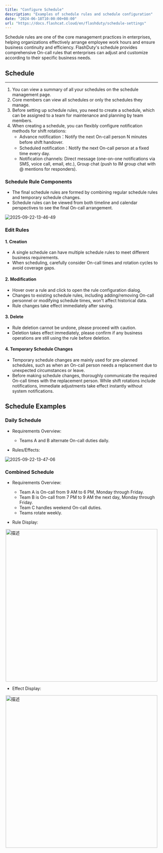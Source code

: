 ```yaml
---
title: "Configure Schedule"
description: "Examples of schedule rules and schedule configuration"
date: "2024-06-18T10:00:00+08:00"
url: "https://docs.flashcat.cloud/en/flashduty/schedule-settings"
---
```


Schedule rules are one of the core management practices in enterprises, helping organizations effectively arrange employee work hours and ensure business continuity and efficiency. FlashDuty's schedule provides comprehensive On-call rules that enterprises can adjust and customize according to their specific business needs.

<!-- Video Guide 
## Video Guide
---
<Video src="https://download.flashcat.cloud/flashduty/video/schedule.mp4"></Video>
-->

## Schedule
---
1. You can view a summary of all your schedules on the schedule management page.
2. Core members can view all schedules or only the schedules they manage.
3. Before setting up schedule rules, you need to create a schedule, which can be assigned to a team for maintenance and planning by team members.
4. When creating a schedule, you can flexibly configure notification methods for shift rotations:    
   - Advance notification：Notify the next On-call person N minutes before shift handover.
   - Scheduled notification：Notify the next On-call person at a fixed time every day.
   - Notification channels: Direct message (one-on-one notifications via SMS, voice call, email, etc.), Group chat (push to IM group chat with @ mentions for responders).

### Schedule Rule Components

- The final schedule rules are formed by combining regular schedule rules and temporary schedule changes.
- Schedule rules can be viewed from both timeline and calendar perspectives to see the final On-call arrangement.

![2025-09-22-13-46-49](https://docs-cdn.flashcat.cloud/images/png/30e98e6bb99dff3585427a1500b65005.png)


### Edit Rules
#### 1. Creation

- A single schedule can have multiple schedule rules to meet different business requirements.
- When scheduling, carefully consider On-call times and rotation cycles to avoid coverage gaps.

#### 2. Modification

- Hover over a rule and click to open the rule configuration dialog.
- Changes to existing schedule rules, including adding/removing On-call personnel or modifying schedule times, won't affect historical data.
- Rule changes take effect immediately after saving.

#### 3. Delete

- Rule deletion cannot be undone, please proceed with caution.
- Deletion takes effect immediately, please confirm if any business operations are still using the rule before deletion.

#### 4. Temporary Schedule Changes
- Temporary schedule changes are mainly used for pre-planned schedules, such as when an On-call person needs a replacement due to unexpected circumstances or leave.
- Before making schedule changes, thoroughly communicate the required On-call times with the replacement person. While shift rotations include notifications, immediate adjustments take effect instantly without system notifications.


## Schedule Examples

### Daily Schedule
- Requirements Overview:
    - Teams A and B alternate On-call duties daily.

- Rules/Effects:


![2025-09-22-13-47-06](https://docs-cdn.flashcat.cloud/images/png/e48c7bc739fd4c43ce438dc93ad91273.png)

### Combined Schedule
- Requirements Overview:
    - Team A is On-call from 9 AM to 6 PM, Monday through Friday.
    - Team B is On-call from 7 PM to 9 AM the next day, Monday through Friday.
    - Team C handles weekend On-call duties.
    - Teams rotate weekly.

- Rule Display:

<img src="https://fcpub-1301667576.cos.ap-nanjing.myqcloud.com/flashduty/doc/en/fd/zhiban-2.png" alt="描述" style="display: block; margin: 0 auto;" height="500" />

- Effect Display:

<img src="https://fcpub-1301667576.cos.ap-nanjing.myqcloud.com/flashduty/doc/en/fd/zhiban-3.png" alt="描述" style="display: block; margin: 0 auto;" height="500" />
